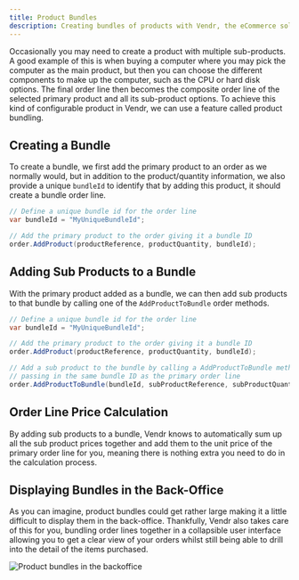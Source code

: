 ```yaml
---
title: Product Bundles
description: Creating bundles of products with Vendr, the eCommerce solution for Umbraco
---
```


Occasionally you may need to create a product with multiple sub-products. A good example of this is when buying a computer where you may pick the computer as the main product, but then you can choose the different components to make up the computer, such as the CPU or hard disk options. The final order line then becomes the composite order line of the selected primary product and all its sub-product options. To achieve this kind of configurable product in Vendr, we can use a feature called product bundling.

## Creating a Bundle

To create a bundle, we first add the primary product to an order as we normally would, but in addition to the product/quantity information, we also provide a unique `bundleId` to identify that by adding this product, it should create a bundle order line.

```csharp
// Define a unique bundle id for the order line
var bundleId = "MyUniqueBundleId";

// Add the primary product to the order giving it a bundle ID
order.AddProduct(productReference, productQuantity, bundleId);
```

## Adding Sub Products to a Bundle

With the primary product added as a bundle, we can then add sub products to that bundle by calling one of the `AddProductToBundle` order methods.


```csharp
// Define a unique bundle id for the order line
var bundleId = "MyUniqueBundleId";

// Add the primary product to the order giving it a bundle ID
order.AddProduct(productReference, productQuantity, bundleId);

// Add a sub product to the bundle by calling a AddProductToBundle method
// passing in the same bundle ID as the primary order line
order.AddProductToBundle(bundleId, subProductReference, subProductQuantity);

```

## Order Line Price Calculation

By adding sub products to a bundle, Vendr knows to automatically sum up all the sub product prices together and add them to the unit price of the primary order line for you, meaning there is nothing extra you need to do in the calculation process.

## Displaying Bundles in the Back-Office

As you can imagine, product bundles could get rather large making it a little difficult to display them in the back-office. Thankfully, Vendr also takes care of this for you, bundling order lines together in a collapsible user interface allowing you to get a clear view of your orders whilst still being able to drill into the detail of the items purchased.

![Product bundles in the backoffice](../media/backback-office-bundles.png)
